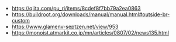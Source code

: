 




- https://qiita.com/pu_ri/items/8cdef8f7bb79a2ea0863
- https://buildroot.org/downloads/manual/manual.html#outside-br-custom
- https://www.glamenv-septzen.net/view/953
- https://monoist.atmarkit.co.jp/mn/articles/0807/02/news135.html
